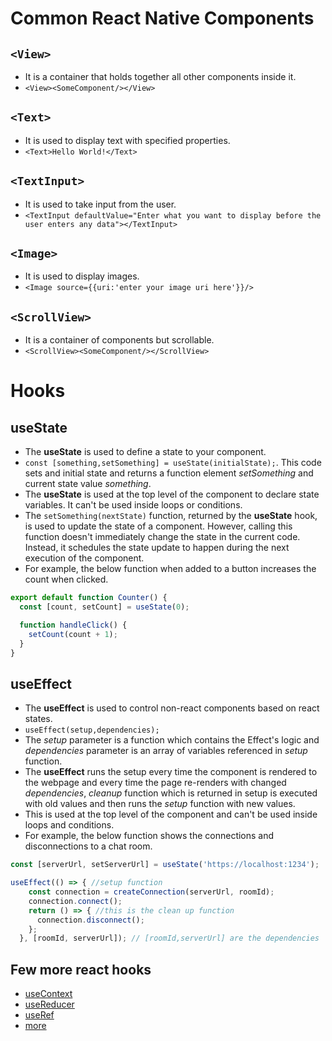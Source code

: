 # Common React Native Components
## `<View>`
- It is a container that holds together all other components inside it.
- `<View><SomeComponent/></View>`

## `<Text>`
- It is used to display text with specified properties.
- `<Text>Hello World!</Text>`

## `<TextInput>`
- It is used to take input from the user.
- `<TextInput defaultValue="Enter what you want to display before the user enters any data"></TextInput>`

## `<Image>`
- It is used to display images.
- `<Image source={{uri:'enter your image uri here'}}/>`

## `<ScrollView>`
- It is a container of components but scrollable.
- `<ScrollView><SomeComponent/></ScrollView>`

# Hooks

## useState

- The **useState** is used to define a state to your component.
- `const [something,setSomething] = useState(initialState);`. This code sets and initial state and returns a function element *setSomething* and current state value *something*.
- The **useState** is used at the top level of the component to declare state variables. It can't be used inside loops or conditions.
- The `setSomething(nextState)` function, returned by the **useState** hook, is used to update the state of a component. However, calling this function doesn't immediately change the state in the current code. Instead, it schedules the state update to happen during the next execution of the component.
- For example, the below function when added to a button increases the count when clicked.
```javascript
export default function Counter() {
  const [count, setCount] = useState(0);

  function handleClick() {
    setCount(count + 1);
  }
}
```

## useEffect

- The **useEffect** is used to control non-react components based on react states.
- `useEffect(setup,dependencies);`
- The *setup* parameter is a function which contains the Effect's logic and *dependencies* parameter is an array of variables referenced in *setup* function.
- The **useEffect** runs the setup every time the component is rendered to the webpage and every time the page re-renders with changed *dependencies*, *cleanup* function which is returned in setup is executed with old values and then runs the *setup* function with new values.
- This is used at the top level of the component and can't be used inside loops and conditions.
- For example, the below function shows the connections and disconnections to a chat room.
```javascript
const [serverUrl, setServerUrl] = useState('https://localhost:1234');

useEffect(() => { //setup function
    const connection = createConnection(serverUrl, roomId);
    connection.connect();
    return () => { //this is the clean up function
      connection.disconnect();
    };
  }, [roomId, serverUrl]); // [roomId,serverUrl] are the dependencies

```

## Few more react hooks
- [useContext](https://react.dev/reference/react/useContext)
- [useReducer](https://react.dev/reference/react/useReducer)
- [useRef](https://react.dev/reference/react/useRef)
- [more](https://react.dev/reference/react/hooks)

